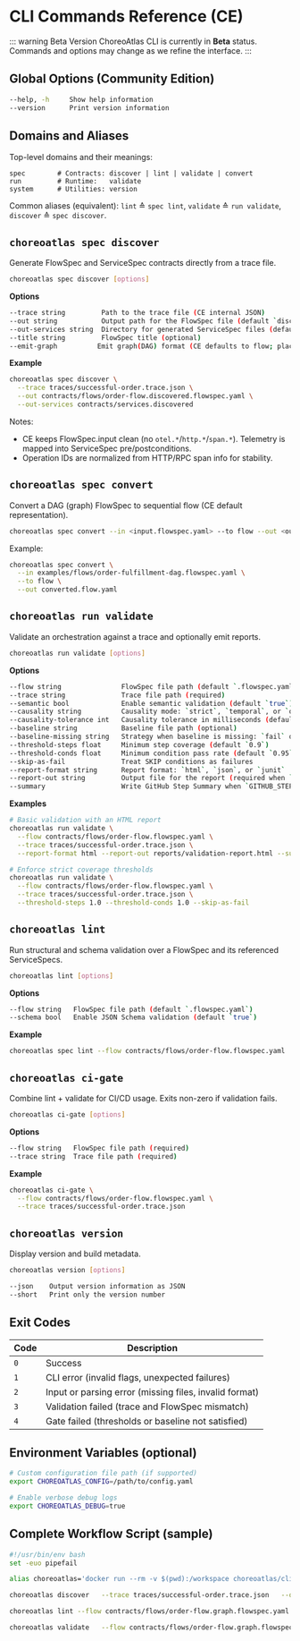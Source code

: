 # CLI Commands Reference (CE)

::: warning Beta Version
ChoreoAtlas CLI is currently in **Beta** status. Commands and options may change as we refine the interface.
:::

## Global Options (Community Edition)

```bash
--help, -h     Show help information
--version      Print version information
```

## Domains and Aliases

Top-level domains and their meanings:

```
spec        # Contracts: discover | lint | validate | convert
run         # Runtime:   validate
system      # Utilities: version
```

Common aliases (equivalent): `lint` ≙ `spec lint`, `validate` ≙ `run validate`, `discover` ≙ `spec discover`.

## `choreoatlas spec discover`

Generate FlowSpec and ServiceSpec contracts directly from a trace file.

```bash
choreoatlas spec discover [options]
```

**Options**

```bash
--trace string         Path to the trace file (CE internal JSON)
--out string           Output path for the FlowSpec file (default `discovered.flowspec.yaml`)
--out-services string  Directory for generated ServiceSpec files (default `./services`)
--title string         FlowSpec title (optional)
--emit-graph          Emit graph(DAG) format (CE defaults to flow; placeholder)
```

**Example**

```bash
choreoatlas spec discover \
  --trace traces/successful-order.trace.json \
  --out contracts/flows/order-flow.discovered.flowspec.yaml \
  --out-services contracts/services.discovered
```

Notes:
- CE keeps FlowSpec.input clean (no `otel.*`/`http.*`/`span.*`). Telemetry is mapped into ServiceSpec pre/postconditions.
- Operation IDs are normalized from HTTP/RPC span info for stability.

## `choreoatlas spec convert`

Convert a DAG (graph) FlowSpec to sequential flow (CE default representation).

```bash
choreoatlas spec convert --in <input.flowspec.yaml> --to flow --out <output.flowspec.yaml>
```

Example:

```bash
choreoatlas spec convert \
  --in examples/flows/order-fulfillment-dag.flowspec.yaml \
  --to flow \
  --out converted.flow.yaml
```

## `choreoatlas run validate`

Validate an orchestration against a trace and optionally emit reports.

```bash
choreoatlas run validate [options]
```

**Options**

```bash
--flow string               FlowSpec file path (default `.flowspec.yaml`)
--trace string              Trace file path (required)
--semantic bool             Enable semantic validation (default `true`)
--causality string          Causality mode: `strict`, `temporal`, or `off` (default `temporal`)
--causality-tolerance int   Causality tolerance in milliseconds (default `50`)
--baseline string           Baseline file path (optional)
--baseline-missing string   Strategy when baseline is missing: `fail` or `treat-as-absolute` (default `fail`)
--threshold-steps float     Minimum step coverage (default `0.9`)
--threshold-conds float     Minimum condition pass rate (default `0.95`)
--skip-as-fail              Treat SKIP conditions as failures
--report-format string      Report format: `html`, `json`, or `junit`
--report-out string         Output file for the report (required when `--report-format` is set)
--summary                   Write GitHub Step Summary when `GITHUB_STEP_SUMMARY` is present
```

**Examples**

```bash
# Basic validation with an HTML report
choreoatlas run validate \
  --flow contracts/flows/order-flow.flowspec.yaml \
  --trace traces/successful-order.trace.json \
  --report-format html --report-out reports/validation-report.html --summary

# Enforce strict coverage thresholds
choreoatlas run validate \
  --flow contracts/flows/order-flow.flowspec.yaml \
  --trace traces/successful-order.trace.json \
  --threshold-steps 1.0 --threshold-conds 1.0 --skip-as-fail
```

## `choreoatlas lint`

Run structural and schema validation over a FlowSpec and its referenced ServiceSpecs.

```bash
choreoatlas lint [options]
```

**Options**

```bash
--flow string   FlowSpec file path (default `.flowspec.yaml`)
--schema bool   Enable JSON Schema validation (default `true`)
```

**Example**

```bash
choreoatlas spec lint --flow contracts/flows/order-flow.flowspec.yaml
```

## `choreoatlas ci-gate`

Combine lint + validate for CI/CD usage. Exits non-zero if validation fails.

```bash
choreoatlas ci-gate [options]
```

**Options**

```bash
--flow string   FlowSpec file path (required)
--trace string  Trace file path (required)
```

**Example**

```bash
choreoatlas ci-gate \
  --flow contracts/flows/order-flow.flowspec.yaml \
  --trace traces/successful-order.trace.json
```

## `choreoatlas version`

Display version and build metadata.

```bash
choreoatlas version [options]
```

```bash
--json    Output version information as JSON
--short   Print only the version number
```

## Exit Codes

| Code | Description |
| --- | --- |
| `0` | Success |
| `1` | CLI error (invalid flags, unexpected failures) |
| `2` | Input or parsing error (missing files, invalid format) |
| `3` | Validation failed (trace and FlowSpec mismatch) |
| `4` | Gate failed (thresholds or baseline not satisfied) |

## Environment Variables (optional)

```bash
# Custom configuration file path (if supported)
export CHOREOATLAS_CONFIG=/path/to/config.yaml

# Enable verbose debug logs
export CHOREOATLAS_DEBUG=true
```

## Complete Workflow Script (sample)

```bash
#!/usr/bin/env bash
set -euo pipefail

alias choreoatlas='docker run --rm -v $(pwd):/workspace choreoatlas/cli:latest'

choreoatlas discover   --trace traces/successful-order.trace.json   --out contracts/flows/order-flow.discovered.flowspec.yaml   --out-services contracts/services.discovered

choreoatlas lint --flow contracts/flows/order-flow.graph.flowspec.yaml

choreoatlas validate   --flow contracts/flows/order-flow.graph.flowspec.yaml   --trace traces/successful-order.trace.json   --report-format html --report-out reports/validation-report.html
```
